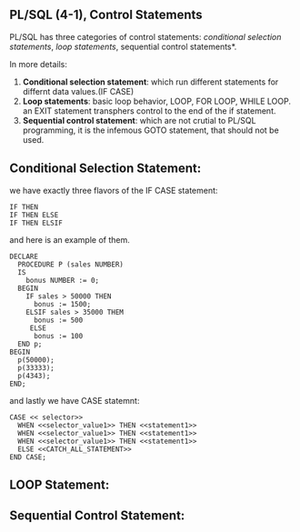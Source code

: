 ## PL/SQL (4-1), Control Statements

PL/SQL has three categories of control statements: *conditional selection statements*,
*loop statements*, sequential control statements*.

In more details:
  1.  **Conditional selection statement**: which run different statements for differnt 
      data values.(IF CASE)
  2.  **Loop statements**: basic loop behavior, LOOP, FOR LOOP, WHILE LOOP. an EXIT statement 
      transphers control to the end of the if statement.  
  3.  **Sequential control statement**: which are not crutial to PL/SQL programming,
      it is the infemous GOTO statement, that should not be used.
      
## Conditional Selection Statement:
we have exactly three flavors of the IF CASE statement:
```
IF THEN
IF THEN ELSE
IF THEN ELSIF
```
and here is an example of them.
```
DECLARE
  PROCEDURE P (sales NUMBER)
  IS
    bonus NUMBER := 0;
  BEGIN 
    IF sales > 50000 THEN
      bonus := 1500;
    ELSIF sales > 35000 THEM
      bonus := 500
     ELSE 
      bonus := 100
  END p;
BEGIN 
  p(50000);
  p(33333);
  p(4343);
END;
```
and lastly we have CASE statemnt:
```
CASE << selector>>
  WHEN <<selector_value1>> THEN <<statement1>>
  WHEN <<selector_value1>> THEN <<statement1>>
  WHEN <<selector_value1>> THEN <<statement1>>
  ELSE <<CATCH_ALL_STATEMENT>>
END CASE;
```


## LOOP Statement:

## Sequential Control Statement:




